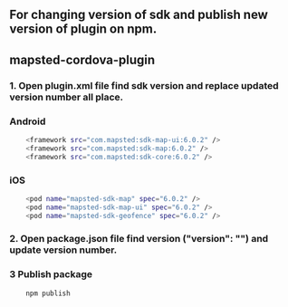 ## For changing version of sdk and publish new version of plugin on npm.


## mapsted-cordova-plugin

### 1. Open plugin.xml file find sdk version and replace updated version number all place.

### Android
```sh
    <framework src="com.mapsted:sdk-map-ui:6.0.2" />
    <framework src="com.mapsted:sdk-map:6.0.2" />
    <framework src="com.mapsted:sdk-core:6.0.2" />
```

### iOS
```sh
    <pod name="mapsted-sdk-map" spec="6.0.2" />
    <pod name="mapsted-sdk-map-ui" spec="6.0.2" />
    <pod name="mapsted-sdk-geofence" spec="6.0.2" />
```

### 2. Open package.json file find version ("version": "") and update version number.

### 3 Publish package
```sh 
    npm publish
```
